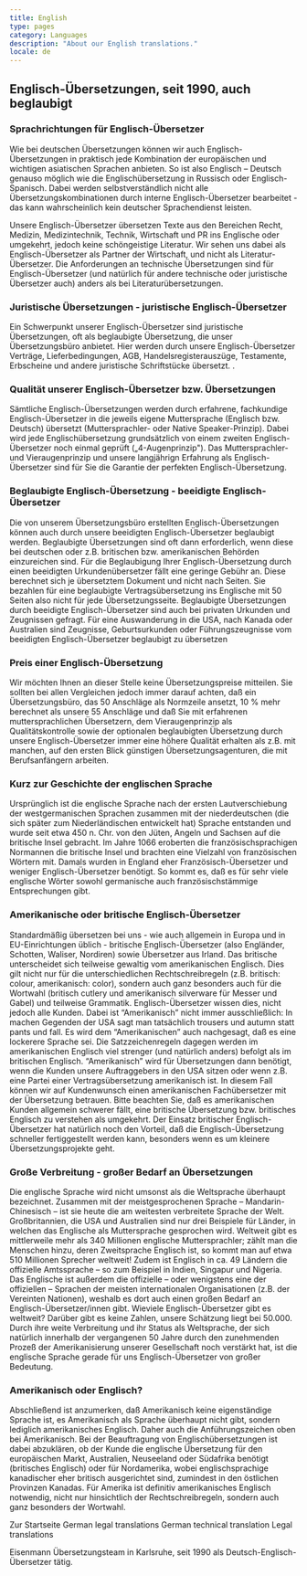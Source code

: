 ```yaml
---
title: English
type: pages
category: Languages
description: "About our English translations."
locale: de
---
```

## Englisch-Übersetzungen, seit 1990, auch beglaubigt  
### Sprachrichtungen für Englisch-Übersetzer
Wie bei deutschen Übersetzungen können wir auch Englisch-Übersetzungen in praktisch jede  Kombination der europäischen und wichtigen asiatischen Sprachen anbieten. So ist also Englisch – Deutsch genauso möglich wie die Englischübersetzung in Russisch oder Englisch-Spanisch. Dabei werden selbstverständlich nicht alle Übersetzungskombinationen durch interne Englisch-Übersetzer bearbeitet - das kann wahrscheinlich kein deutscher Sprachendienst leisten.

Unsere Englisch-Übersetzer übersetzen Texte aus den Bereichen Recht, Medizin, Medizintechnik, Technik, Wirtschaft und PR ins Englische oder umgekehrt, jedoch keine schöngeistige Literatur. Wir sehen uns dabei als Englisch-Übersetzer als Partner der Wirtschaft, und nicht als Literatur-Übersetzer. Die Anforderungen an technische Übersetzungen sind für Englisch-Übersetzer (und natürlich für andere technische oder juristische Übersetzer auch) anders als bei Literaturübersetzungen.

### Juristische Übersetzungen - juristische Englisch-Übersetzer
Ein Schwerpunkt unserer Englisch-Übersetzer sind juristische Übersetzungen, oft als  beglaubigte Übersetzung, die unser Übersetzungsbüro anbietet. Hier werden durch unsere Englisch-Übersetzer Verträge, Lieferbedingungen, AGB, Handelsregisterauszüge, Testamente, Erbscheine und andere juristische Schriftstücke übersetzt. .

### Qualität unserer Englisch-Übersetzer bzw. Übersetzungen
Sämtliche Englisch-Übersetzungen werden durch erfahrene, fachkundige Englisch-Übersetzer in die jeweils eigene Muttersprache (Englisch bzw. Deutsch) übersetzt (Muttersprachler- oder Native Speaker-Prinzip). Dabei wird jede Englischübersetzung grundsätzlich von einem zweiten Englisch-Übersetzer noch einmal geprüft („4-Augenprinzip"). Das Muttersprachler- und Vieraugenprinzip und unsere langjährign Erfahrung als Englisch-Übersetzer sind für Sie die Garantie der perfekten Englisch-Übersetzung.

### Beglaubigte Englisch-Übersetzung - beeidigte Englisch-Übersetzer
Die von unserem Übersetzungsbüro erstellten Englisch-Übersetzungen können auch durch unsere beeidigten Englisch-Übersetzer beglaubigt werden. Beglaubigte Übersetzungen sind oft dann erforderlich, wenn diese bei deutschen oder z.B. britischen bzw. amerikanischen Behörden einzureichen sind. Für die Beglaubigung Ihrer Englisch-Übersetzung durch einen beeidigten Urkundenübersetzer fällt eine geringe Gebühr an. Diese berechnet sich je übersetztem Dokument und nicht nach Seiten. Sie bezahlen für eine beglaubigte Vertragsübersetzung ins Englische mit 50 Seiten also nicht für jede Übersetzungsseite. Beglaubigte Übersetzungen durch beeidigte Englisch-Übersetzer sind auch bei privaten Urkunden und Zeugnissen gefragt. Für eine Auswanderung in die USA, nach Kanada oder Australien sind Zeugnisse, Geburtsurkunden oder Führungszeugnisse vom beeidigten Englisch-Übersetzer beglaubigt zu übersetzen

### Preis einer Englisch-Übersetzung
Wir möchten Ihnen an dieser Stelle keine Übersetzungspreise mitteilen. Sie sollten bei allen Vergleichen jedoch immer darauf achten, daß ein Übersetzungsbüro, das 50 Anschläge als Normzeile ansetzt, 10 % mehr berechnet als unsere 55 Anschläge und daß Sie mit erfahrenen muttersprachlichen Übersetzern, dem Vieraugenprinzip als Qualitätskontrolle sowie der optionalen beglaubigten Übersetzung  durch unsere Englisch-Übersetzer immer eine höhere Qualität erhalten als z.B. mit manchen, auf den ersten Blick günstigen Übersetzungsagenturen, die mit Berufsanfängern arbeiten.

### Kurz zur Geschichte der englischen Sprache
Ursprünglich ist die englische Sprache nach der ersten Lautverschiebung der westgermanischen Sprachen zusammen mit der niederdeutschen (die sich später zum Niederländischen entwickelt hat) Sprache entstanden und wurde seit etwa 450 n. Chr. von den Jüten, Angeln und Sachsen auf die britische Insel gebracht. Im Jahre 1066 eroberten die französischsprachigen Normannen die britische Insel und brachten eine Vielzahl von französischen Wörtern mit. Damals wurden in England eher Französisch-Übersetzer und weniger Englisch-Übersetzer benötigt.   So kommt es, daß es für sehr viele englische Wörter sowohl germanische auch französischstämmige Entsprechungen gibt.

### Amerikanische oder britische Englisch-Übersetzer
Standardmäßig übersetzen bei uns - wie auch allgemein in Europa und in EU-Einrichtungen üblich - britische Englisch-Übersetzer (also Engländer, Schotten, Waliser, Nordiren) sowie Übersetzer aus Irland. Das britische unterscheidet sich teilweise gewaltig vom amerikanischen Englisch. Dies gilt nicht nur für die unterschiedlichen Rechtschreibregeln (z.B. britisch: colour, amerikanisch: color), sondern auch ganz besonders auch für die Wortwahl (britisch cutlery und amerikanisch silverware für Messer und Gabel) und teilweise Grammatik. Englisch-Übersetzer wissen dies, nicht jedoch alle Kunden. Dabei ist  “Amerikanisch” nicht immer ausschließlich: In machen Gegenden der USA sagt man tatsächlich trousers und autumn statt pants und fall.  Es wird dem “Amerikanischen” auch nachgesagt, daß es eine lockerere Sprache sei. Die Satzzeichenregeln dagegen werden im amerikanischen Englisch viel strenger (und natürlich anders) befolgt als im britischen Englisch. “Amerikanisch” wird für Übersetzungen dann benötigt, wenn die Kunden unsere Auftraggebers in den USA sitzen oder wenn z.B. eine Partei  einer Vertragsübersetzung amerikanisch ist. In diesem Fall können wir auf Kundenwunsch einen amerikanischen Fachübersetzer mit der Übersetzung betrauen. Bitte beachten Sie, daß es amerikanischen Kunden allgemein schwerer fällt, eine britische Übersetzung bzw. britisches Englisch zu verstehen als umgekehrt. Der Einsatz britischer Englisch-Übersetzer hat natürlich noch den Vorteil, daß die Englisch-Übersetzung schneller fertiggestellt werden kann, besonders wenn es um kleinere Übersetzungsprojekte geht.

### Große Verbreitung - großer Bedarf an Übersetzungen
Die englische Sprache wird nicht umsonst als die Weltsprache überhaupt bezeichnet. Zusammen mit der meistgesprochenen Sprache – Mandarin-Chinesisch – ist sie heute die am weitesten verbreitete Sprache der Welt. Großbritannien, die USA und Australien sind nur drei Beispiele für Länder, in welchen das Englische als Muttersprache gesprochen wird. Weltweit gibt es mittlerweile mehr als 340 Millionen englische Muttersprachler; zählt man die Menschen hinzu, deren Zweitsprache Englisch ist, so kommt man auf etwa 510 Millionen Sprecher weltweit! Zudem ist Englisch in ca. 49 Ländern die offizielle Amtssprache – so zum Beispiel in Indien, Singapur und Nigeria.  Das Englische ist außerdem die offizielle – oder wenigstens eine der offiziellen – Sprachen der meisten internationalen Organisationen (z.B. der Vereinten Nationen), weshalb es dort auch einen großen Bedarf an Englisch-Übersetzer/innen gibt. Wieviele Englisch-Übersetzer gibt es weltweit? Darüber gibt es keine Zahlen, unsere Schätzung liegt bei 50.000. Durch ihre weite Verbreitung und ihr Status als Weltsprache, der sich natürlich innerhalb der vergangenen 50 Jahre durch den zunehmenden Prozeß der Amerikanisierung unserer Gesellschaft noch verstärkt hat, ist die englische Sprache gerade für uns Englisch-Übersetzer von großer Bedeutung.

### Amerikanisch oder Englisch?
Abschließend ist anzumerken, daß Amerikanisch keine eigenständige Sprache ist, es Amerikanisch als Sprache überhaupt nicht gibt, sondern lediglich amerikanisches Englisch. Daher auch die Anführungszeichen oben bei Amerikanisch. Bei der Beauftragung von Englischübersetzungen ist dabei abzuklären, ob der Kunde die englische Übersetzung für den europäischen Markt, Australien, Neuseeland oder Südafrika benötigt (britisches Englisch) oder für Nordamerika, wobei englischsprachige kanadischer eher britisch ausgerichtet sind, zumindest in den östlichen Provinzen Kanadas. Für Amerika ist definitiv amerikanisches Englisch notwendig, nicht nur hinsichtlich der Rechtschreibregeln, sondern auch ganz besonders der Wortwahl.

Zur Startseite   German legal translations  German technical translation  Legal translations

Eisenmann Übersetzungsteam in Karlsruhe, seit 1990 als Deutsch-Englisch-Übersetzer tätig.
